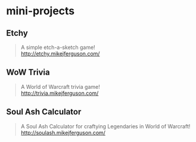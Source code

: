 # mini-projects
## Etchy
> A simple etch-a-sketch game!  
 http://etchy.mikejferguson.com/  
 
## WoW Trivia
> A World of Warcraft trivia game!  
 http://trivia.mikejferguson.com/  
 
## Soul Ash Calculator
> A Soul Ash Calculator for craftying Legendaries in World of Warcraft!  
 http://soulash.mikejferguson.com/  
